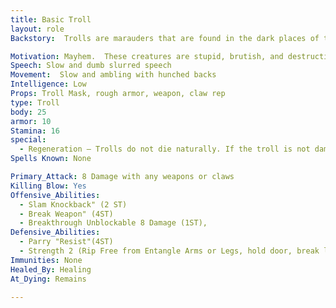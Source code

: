 ```yaml
---
title: Basic Troll
layout: role
Backstory:  Trolls are marauders that are found in the dark places of the world.  They hide in caves, dark woods, and even the caverns that worm their way under the ground.  It is said that they have found the source of essence thus giving them a stronger hold of their essence than other creatures.

Motivation: Mayhem.  These creatures are stupid, brutish, and destructive.  They love violence and cruelty.
Speech: Slow and dumb slurred speech
Movement:  Slow and ambling with hunched backs
Intelligence: Low
Props: Troll Mask, rough armor, weapon, claw rep
type: Troll
body: 25 
armor: 10
Stamina: 16
special: 
  - Regeneration – Trolls do not die naturally. If the troll is not damaged with fire while in the bleed count or as part of the killing blow, the troll will complete its bleed and death count and awaken with full Body and Stamina points.
Spells Known: None 

Primary_Attack: 8 Damage with any weapons or claws
Killing Blow: Yes
Offensive_Abilities: 
  - Slam Knockback" (2 ST)
  - Break Weapon" (4ST)
  - Breakthrough Unblockable 8 Damage (1ST),
Defensive_Abilities:
  - Parry "Resist"(4ST)
  - Strength 2 (Rip Free from Entangle Arms or Legs, hold door, break lock, break baracade on 3 count)
Immunities: None
Healed_By: Healing
At_Dying: Remains

---
```

